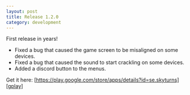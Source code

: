 ```yaml
---
layout: post
title: Release 1.2.0
category: development
---
```


First release in years!

- Fixed a bug that caused the game screen to be misaligned on some devices.
- Fixed a bug that caused the sound to start crackling on some devices.
- Added a discord button to the menus.

Get it here: [https://play.google.com/store/apps/details?id=se.skyturns][gplay]

[gplay]: https://play.google.com/store/apps/details?id=se.skyturns